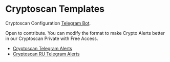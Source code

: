 # Cryptoscan Templates

Cryptoscan Configuration [Telegram Bot](https://github.com/cryptoscan-pro/crypto-bot-tg).

Open to contribute. You can modify the format to make Crypto Alerts better in our Cryptoscan Private with Free Access.

- [Cryptoscan Telegram Alerts](https://t.me/+6CEHeFNbmGJlYTgy)
- [Cryptoscan RU Telegram Alerts](https://t.me/+Cb6YRE0aO9s1ZDNi)